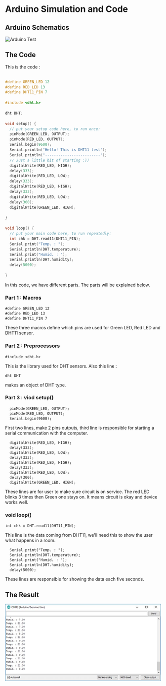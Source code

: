 # Arduino Simulation and Code 

## Arduino Schematics 

![Arduino Test](./Arduino%20-%20First%20Test.bmp)

## The Code 
This is the code : 

```c 

#define GREEN_LED 12
#define RED_LED 13
#define DHT11_PIN 7 

#include <dht.h>

dht DHT; 

void setup() {
  // put your setup code here, to run once:
  pinMode(GREEN_LED, OUTPUT); 
  pinMode(RED_LED, OUTPUT); 
  Serial.begin(9600); 
  Serial.println("Hello! This is DHT11 test"); 
  Serial.println("-------------------------");
  // Just a little bit of starting :))
  digitalWrite(RED_LED, HIGH); 
  delay(333); 
  digitalWrite(RED_LED, LOW); 
  delay(333); 
  digitalWrite(RED_LED, HIGH); 
  delay(333); 
  digitalWrite(RED_LED, LOW); 
  delay(300);
  digitalWrite(GREEN_LED, HIGH);
  
}

void loop() {
  // put your main code here, to run repeatedly:
  int chk = DHT.read11(DHT11_PIN); 
  Serial.print("Temp. : "); 
  Serial.println(DHT.temperature); 
  Serial.print("Humid. : "); 
  Serial.println(DHT.humidity); 
  delay(5000);

}
``` 
In this code, we have different parts. The parts will be explained below. 

### Part 1 : Macros 

```
#define GREEN_LED 12
#define RED_LED 13
#define DHT11_PIN 7 
``` 
These three macros define which pins are used for Green LED, Red LED and DHT11 sensor. 

### Part 2 : Preprocessors 

```
#include <dht.h> 
``` 
This is the library used for DHT sensors. Also this line : 

```
dht DHT
``` 
makes an object of DHT type. 

### Part 3 : viod setup() 

```
  pinMode(GREEN_LED, OUTPUT); 
  pinMode(RED_LED, OUTPUT); 
  Serial.begin(9600); 
``` 

First two lines, make 2 pins outputs, third line is responsible for starting a serial communication with the computer. 

```
  digitalWrite(RED_LED, HIGH); 
  delay(333); 
  digitalWrite(RED_LED, LOW); 
  delay(333); 
  digitalWrite(RED_LED, HIGH); 
  delay(333); 
  digitalWrite(RED_LED, LOW); 
  delay(300);
  digitalWrite(GREEN_LED, HIGH);
``` 
These lines are for user to make sure circuit is on service. The red LED blinks 3 times then Green one stays on. It means circuit is okay and device works well. 

### void loop() 

```
int chk = DHT.read11(DHT11_PIN);
``` 

This line is the data coming from DHT11, we'll need this to show the user what happens in a room. 

```
  Serial.print("Temp. : "); 
  Serial.println(DHT.temperature); 
  Serial.print("Humid. : "); 
  Serial.println(DHT.humidity); 
  delay(5000);
``` 

These lines are responsible for showing the data each five seconds. 

## The Result 

![Serial monitor](./Monitor.jpg)